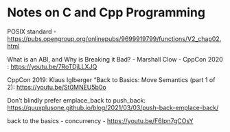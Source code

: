 
# Notes on C and Cpp Programming

POSIX standard - https://pubs.opengroup.org/onlinepubs/9699919799/functions/V2_chap02.html

What is an ABI, and Why is Breaking it Bad? - Marshall Clow - CppCon 2020 : https://youtu.be/7RoTDjLLXJQ

CppCon 2019: Klaus Iglberger “Back to Basics: Move Semantics (part 1 of 2): https://youtu.be/St0MNEU5b0o

Don’t blindly prefer emplace_back to push_back: https://quuxplusone.github.io/blog/2021/03/03/push-back-emplace-back/

back to the basics - concurrency - https://youtu.be/F6Ipn7gCOsY

